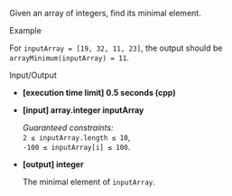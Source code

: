 
Given an array of integers, find its minimal element.

Example

For  `inputArray = [19, 32, 11, 23]`, the output should be  
`arrayMinimum(inputArray) = 11`.

Input/Output

-   **[execution time limit] 0.5 seconds (cpp)**
    
-   **[input] array.integer inputArray**
    
    _Guaranteed constraints:_  
    `2 ≤ inputArray.length ≤ 10`,  
    `-100 ≤ inputArray[i] ≤ 100`.
    
-   **[output] integer**
    
    The minimal element of  `inputArray`.
